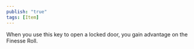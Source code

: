 ```yaml
---
publish: "true"
tags: [Item]
---
```

When you use this key to open a locked door, you gain advantage on the Finesse Roll.
